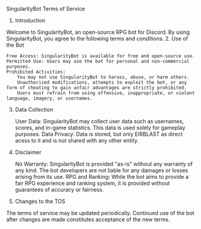 SingularityBot Terms of Service
1. Introduction

Welcome to SingularityBot, an open-source RPG bot for Discord. By using SingularityBot, you agree to the following terms and conditions.
2. Use of the Bot

    Free Access: SingularityBot is available for free and open-source use.
    Permitted Use: Users may use the bot for personal and non-commercial purposes.
    Prohibited Activities:
        You may not use SingularityBot to harass, abuse, or harm others.
        Unauthorized modifications, attempts to exploit the bot, or any form of cheating to gain unfair advantages are strictly prohibited.
        Users must refrain from using offensive, inappropriate, or violent language, imagery, or usernames.

3. Data Collection

    User Data: SingularityBot may collect user data such as usernames, scores, and in-game statistics. This data is used solely for gameplay purposes.
    Data Privacy: Data is stored, but only EIRBLAST as direct acess to it and is not shared with any other entity.

4. Disclaimer

    No Warranty: SingularityBot is provided "as-is" without any warranty of any kind. The bot developers are not liable for any damages or losses arising from its use.
    RPG and Ranking: While the bot aims to provide a fair RPG experience and ranking system, it is provided without guarantees of accuracy or fairness.

5. Changes to the TOS

The terms of service may be updated periodically. Continued use of the bot after changes are made constitutes acceptance of the new terms.